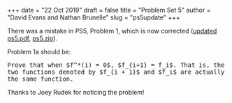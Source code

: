 +++
date = "22 Oct 2019"
draft = false
title = "Problem Set 5"
author = "David Evans and Nathan Brunelle"
slug = "ps5update"
+++

There was a mistake in PS5, Problem 1, which is now corrected ([updated ps5.pdf](/docs/ps5.pdf), [ps5.zip](/ps5.zip)).

Problem 1a should be:

<tt>
Prove that when $f^*(i) = 0$, $f_{i+1} = f_i$. That is, the two functions denoted by $f_{i + 1}$ and $f_i$ are actually the same function. 
</tt>

Thanks to Joey Rudek for noticing the problem!
